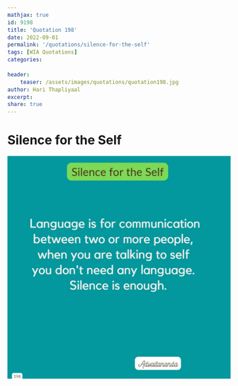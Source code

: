 ```yaml
---
mathjax: true
id: 9198
title: 'Quotation 198'
date: 2022-09-01
permalink: '/quotations/silence-for-the-self'
tags: [WIA Quotations] 
categories: 

header:
    teaser: /assets/images/quotations/quotation198.jpg
author: Hari Thapliyaal 
excerpt:
share: true 
---
```


# Silence for the Self

![Silence for the Self](/assets/images/quotations/quotation198.jpg)

